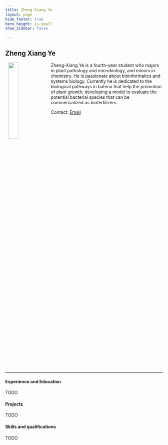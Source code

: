 ```yaml
---
title: Zheng Xiang Ye
layout: page
hide_footer: true
hero_height: is-small
show_sidebar: false

---
```


## Zheng Xiang Ye
<img src="{{site.url}}/alumni/zheng_xiang_ye.jpg" align="left" hspace="10" width="25%">

Zheng-Xiang Ye is a fourth-year student who majors in plant pathology and microbiology, and minors in chemistry. He is passionate about bioinformatics and systems biology. Currently he is dedicated to the biological pathways in bateria that help the promotion of plant growth, developing a model to evaluate the potential bacterial species that can be commercialized as biofertilizers.


Contact:
<i class="fas fa-at"></i> [Email](mailto:b07613010@ntu.edu.tw)

<!--
<i class="fab fa-github"></i> [Github]()  
<i class="fab fa-linkedin"></i> [LinkedIn]()
<i class="fab fa-google"></i> [Google Scholar]()  
-->

<br clear="all">
<hr class="solid">



#### Experience and Education
TODO

#### Projects
TODO

#### Skills and qualifications
TODO
